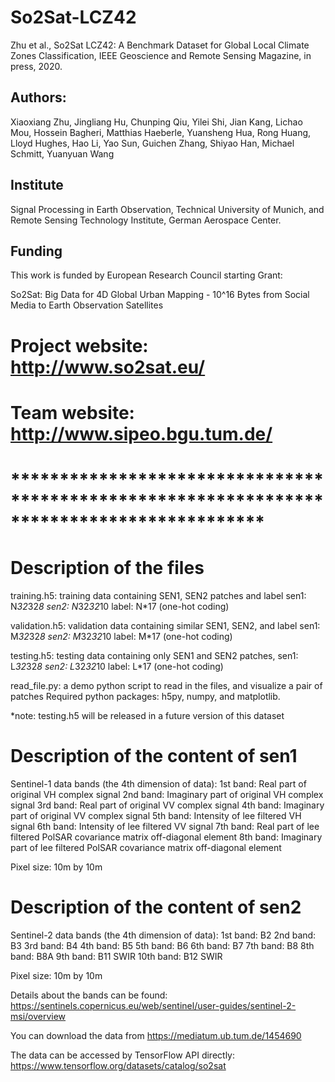 # So2Sat-LCZ42
Zhu et al., So2Sat LCZ42: A Benchmark Dataset for Global Local Climate Zones Classification, IEEE Geoscience and Remote Sensing Magazine, in press, 2020. 

## Authors: 
Xiaoxiang Zhu, Jingliang Hu, Chunping Qiu, Yilei Shi, Jian Kang, Lichao Mou, Hossein Bagheri, Matthias Haeberle, Yuansheng Hua, Rong Huang, Lloyd Hughes, Hao Li, Yao Sun, Guichen Zhang, Shiyao Han, Michael Schmitt, Yuanyuan Wang

## Institute
Signal Processing in Earth Observation, Technical University of Munich, and Remote Sensing Technology Institute, German Aerospace Center.

## Funding 
This work is funded by European Research Council starting Grant: 

So2Sat: Big Data for 4D Global Urban Mapping - 10^16 Bytes from Social Media to Earth Observation Satellites
# Project website: http://www.so2sat.eu/
# 
# Team website: http://www.sipeo.bgu.tum.de/
#
# ******************************************************************************************

# Description of the files
training.h5:	training data containing SEN1, SEN2 patches and label
	sen1:	N*32*32*8
	sen2:	N*32*32*10
	label:	N*17 (one-hot coding)
	
validation.h5:  validation data containing similar SEN1, SEN2, and label
	sen1:  	M*32*32*8 
	sen2:  	M*32*32*10
	label: 	M*17 (one-hot coding)
	
testing.h5:	testing data containing only SEN1 and SEN2 patches, 
	sen1:  	L*32*32*8
	sen2:  	L*32*32*10
	label:  L*17 (one-hot coding)

read_file.py:	a demo python script to read in the files, and visualize a pair of patches
		Required python packages: h5py, numpy, and matplotlib.

*note:		testing.h5 will be released in a future version of this dataset


# Description of the content of sen1
Sentinel-1 data bands (the 4th dimension of data):
	1st band: Real part of original VH complex signal
	2nd band: Imaginary part of original VH complex signal
	3rd band: Real part of original VV complex signal
	4th band: Imaginary part of original VV complex signal
	5th band: Intensity of lee filtered VH signal
	6th band: Intensity of lee filtered VV signal
	7th band: Real part of lee filtered PolSAR covariance matrix off-diagonal element
	8th band: Imaginary part of lee filtered PolSAR covariance matrix off-diagonal element

Pixel size: 10m by 10m


# Description of the content of sen2
Sentinel-2 data bands (the 4th dimension of data):
	1st band: B2
	2nd band: B3
	3rd band: B4
	4th band: B5
	5th band: B6
	6th band: B7
	7th band: B8
	8th band: B8A
	9th band: B11 SWIR 
	10th band: B12 SWIR 

Pixel size: 10m by 10m

Details about the bands can be found: https://sentinels.copernicus.eu/web/sentinel/user-guides/sentinel-2-msi/overview


You can download the data from
https://mediatum.ub.tum.de/1454690


The data can be accessed by TensorFlow API directly:
https://www.tensorflow.org/datasets/catalog/so2sat

